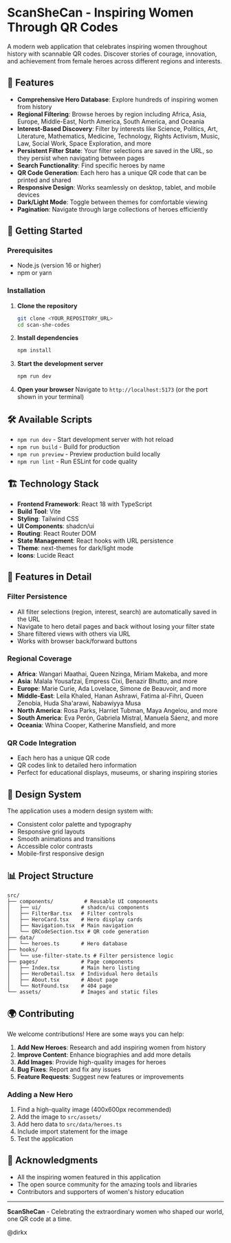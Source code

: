 # ScanSheCan - Inspiring Women Through QR Codes

A modern web application that celebrates inspiring women throughout history with scannable QR codes. Discover stories of courage, innovation, and achievement from female heroes across different regions and interests.

## 🌟 Features

- **Comprehensive Hero Database**: Explore hundreds of inspiring women from history
- **Regional Filtering**: Browse heroes by region including Africa, Asia, Europe, Middle-East, North America, South America, and Oceania
- **Interest-Based Discovery**: Filter by interests like Science, Politics, Art, Literature, Mathematics, Medicine, Technology, Rights Activism, Music, Law, Social Work, Space Exploration, and more
- **Persistent Filter State**: Your filter selections are saved in the URL, so they persist when navigating between pages
- **Search Functionality**: Find specific heroes by name
- **QR Code Generation**: Each hero has a unique QR code that can be printed and shared
- **Responsive Design**: Works seamlessly on desktop, tablet, and mobile devices
- **Dark/Light Mode**: Toggle between themes for comfortable viewing
- **Pagination**: Navigate through large collections of heroes efficiently

## 🚀 Getting Started

### Prerequisites

- Node.js (version 16 or higher)
- npm or yarn

### Installation

1. **Clone the repository**
   ```bash
   git clone <YOUR_REPOSITORY_URL>
   cd scan-she-codes
   ```

2. **Install dependencies**
   ```bash
   npm install
   ```

3. **Start the development server**
   ```bash
   npm run dev
   ```

4. **Open your browser**
   Navigate to `http://localhost:5173` (or the port shown in your terminal)

## 🛠️ Available Scripts

- `npm run dev` - Start development server with hot reload
- `npm run build` - Build for production
- `npm run preview` - Preview production build locally
- `npm run lint` - Run ESLint for code quality

## 🏗️ Technology Stack

- **Frontend Framework**: React 18 with TypeScript
- **Build Tool**: Vite
- **Styling**: Tailwind CSS
- **UI Components**: shadcn/ui
- **Routing**: React Router DOM
- **State Management**: React hooks with URL persistence
- **Theme**: next-themes for dark/light mode
- **Icons**: Lucide React

## 📱 Features in Detail

### Filter Persistence
- All filter selections (region, interest, search) are automatically saved in the URL
- Navigate to hero detail pages and back without losing your filter state
- Share filtered views with others via URL
- Works with browser back/forward buttons

### Regional Coverage
- **Africa**: Wangari Maathai, Queen Nzinga, Miriam Makeba, and more
- **Asia**: Malala Yousafzai, Empress Cixi, Benazir Bhutto, and more
- **Europe**: Marie Curie, Ada Lovelace, Simone de Beauvoir, and more
- **Middle-East**: Leila Khaled, Hanan Ashrawi, Fatima al-Fihri, Queen Zenobia, Huda Sha'arawi, Nabawiyya Musa
- **North America**: Rosa Parks, Harriet Tubman, Maya Angelou, and more
- **South America**: Eva Perón, Gabriela Mistral, Manuela Sáenz, and more
- **Oceania**: Whina Cooper, Katherine Mansfield, and more

### QR Code Integration
- Each hero has a unique QR code
- QR codes link to detailed hero information
- Perfect for educational displays, museums, or sharing inspiring stories

## 🎨 Design System

The application uses a modern design system with:
- Consistent color palette and typography
- Responsive grid layouts
- Smooth animations and transitions
- Accessible color contrasts
- Mobile-first responsive design

## 📊 Project Structure

```
src/
├── components/          # Reusable UI components
│   ├── ui/             # shadcn/ui components
│   ├── FilterBar.tsx   # Filter controls
│   ├── HeroCard.tsx    # Hero display cards
│   ├── Navigation.tsx  # Main navigation
│   └── QRCodeSection.tsx # QR code generation
├── data/
│   └── heroes.ts       # Hero database
├── hooks/
│   └── use-filter-state.ts # Filter persistence logic
├── pages/              # Page components
│   ├── Index.tsx       # Main hero listing
│   ├── HeroDetail.tsx  # Individual hero details
│   ├── About.tsx       # About page
│   └── NotFound.tsx    # 404 page
└── assets/             # Images and static files
```

## 🌍 Contributing

We welcome contributions! Here are some ways you can help:

1. **Add New Heroes**: Research and add inspiring women from history
2. **Improve Content**: Enhance biographies and add more details
3. **Add Images**: Provide high-quality images for heroes
4. **Bug Fixes**: Report and fix any issues
5. **Feature Requests**: Suggest new features or improvements

### Adding a New Hero

1. Find a high-quality image (400x600px recommended)
2. Add the image to `src/assets/`
3. Add hero data to `src/data/heroes.ts`
4. Include import statement for the image
5. Test the application


## 🙏 Acknowledgments

- All the inspiring women featured in this application
- The open source community for the amazing tools and libraries
- Contributors and supporters of women's history education

---

**ScanSheCan** - Celebrating the extraordinary women who shaped our world, one QR code at a time.

@dirkx

